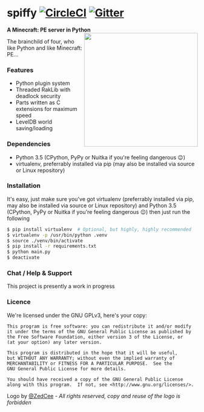 spiffy [![CircleCI](https://img.shields.io/circleci/project/spiffy/spiffy.svg)]() [![Gitter](https://badges.gitter.im/spiffy/spiffy.svg)](https://gitter.im/spiffy/spiffy?utm_source=badge&utm_medium=badge&utm_campaign=pr-badge)
======
**A Minecraft: PE server in Python**
<img style="float: right;" src="https://raw.githubusercontent.com/ZedCee/various_graphics/master/sheepLogo/sheepLogoCrossSectionTrans.png" height="300" width="300">

The brainchild of four, who like Python and like Minecraft: PE...

### Features
- Python plugin system
- Threaded RakLib with deadlock security
- Parts written as C extensions for maximum speed
- LevelDB world saving/loading

### Dependencies
* Python 3.5 (CPython, PyPy or Nuitka if you're feeling dangerous :wink:)
* virtualenv, preferrably installed via pip (may also be installed via source or Linux repository)

### Installation
It's easy, just make sure you've got virtualenv (preferrably installed via pip, may also be installed via source or Linux repository) and Python 3.5 (CPython, PyPy or Nuitka if you're feeling dangerous :wink:) then just run the following
```sh
$ pip install virtualenv  # Optional, but highly, highly recommended
$ virtualenv -p /usr/bin/python .venv
$ source ./venv/bin/activate
$ pip install -r requirements.txt
$ python main.py
$ deactivate
```

### Chat / Help & Support

This project is presently a work in progress
<!--If you have an issue, please make sure to check the [FAQs](https://github.com/spiffy/spiffy/wiki/FAQs) page before opening any issues. We are constantly fixing issues and are continuously updating, so please also ensure that you are up-to-date before opening any issues.-->

### Licence
We're licensed under the GNU GPLv3, here's your copy:

	This program is free software: you can redistribute it and/or modify
	it under the terms of the GNU General Public License as published by
	the Free Software Foundation, either version 3 of the License, or
	(at your option) any later version.

	This program is distributed in the hope that it will be useful,
	but WITHOUT ANY WARRANTY; without even the implied warranty of
	MERCHANTABILITY or FITNESS FOR A PARTICULAR PURPOSE.  See the
	GNU General Public License for more details.

	You should have received a copy of the GNU General Public License
	along with this program.  If not, see <http://www.gnu.org/licenses/>.

Logo by [@ZedCee](https://github.com/ZedCee) - *All rights reserved, copy and reuse of the logo is forbidden*
